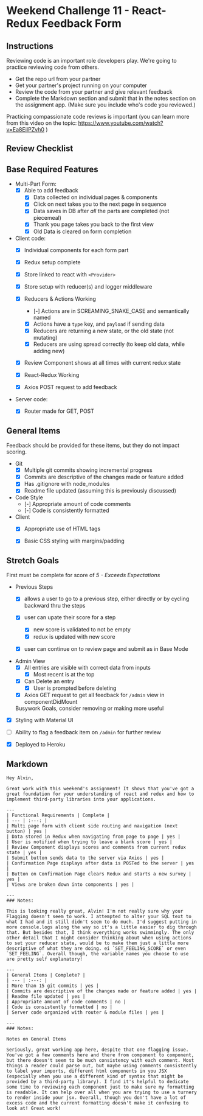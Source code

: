 # Weekend Challenge 11 - React-Redux Feedback Form

## Instructions

Reviewing code is an important role developers play. We're going to practice reviewing code from others.

- Get the repo url from your partner
- Get your partner's project running on your computer
- Review the code from your partner and give relevant feedback
- Complete the Markdown section and submit that in the notes section on the assignment app. (Make sure you include who's code you reviewed.)

Practicing compassionate code reviews is important (you can learn more from this video on the topic: https://www.youtube.com/watch?v=Ea8EiIPZvh0 )

## Review Checklist

## Base Required Features 

- Multi-Part Form:  
  - [x] Able to add feedback
    - [x] Data collected on individual pages & components
    - [x] Click on next takes you to the next page in sequence
    - [x] Data saves in DB after *all* the parts are completed (not piecemeal)
    - [x] Thank you page takes you back to the first view
    - [x] Old Data is cleared on form completion

- Client code:
  - [x]  Individual components for each form part
  - [x]  Redux setup complete
    - [x] Store linked to react with `<Provider>`
    - [x] Store setup with reducer(s) and logger middleware 
  - [x] Reducers & Actions Working
    - [-] Actions are in SCREAMING_SNAKE_CASE and semantically named
    - [x] Actions have a `type` key, and `payload` if sending data
    - [x] Reducers are returning a new state, or the old state (not mutating)
    - [x] Reducers are using spread correctly (to keep old data, while adding new)
  - [x] Review Component shows at all times with current redux state
  - [x] React-Redux Working
  - [x] Axios POST request to add feedback


- Server code:   
  - [x] Router made for GET, POST


## General Items
Feedback should be provided for these items, but they do not impact scoring.

- Git 
  - [x] Multiple git commits showing incremental progress
  - [x] Commits are descriptive of the changes made or feature added 
  - [x] Has .gitignore with node_modules
  - [x] Readme file updated (assuming this is previously discussed)
- Code Style 
  - [-] Appropriate amount of code comments
  - [-] Code is consistently formatted
- Client
  - [x] Appropriate use of HTML tags
  - [x] Basic CSS styling with margins/padding


## Stretch Goals
First must be complete for score of _5 - Exceeds Expectations_

- Previous Steps
  - [x] allows a user to go to a previous step, either directly or by cycling backward thru the steps
  - [x] user can upate their score for a step
    - [x] new score is validated to not be empty
    - [x] redux is updated with new score
  - [x] user can continue on to review page and submit as in Base Mode


- Admin View
  - [x] All entries are visible with correct data from inputs
    - [x] Most recent is at the top
  - [x] Can Delete an entry
    - [x] User is prompted before deleting
  - [x] Axios GET request to get all feedback for `/admin` view in componentDidMount

  Busywork Goals, consider removing or making more useful

- [x] Styling with Material UI
- [ ] Ability to flag a feedback item on `/admin` for further review
- [x] Deployed to Heroku


## Markdown

```
Hey Alvin,

Great work with this weekend's assignment! It shows that you've got a great foundation for your understanding of react and redux and how to implement third-party libraries into your applications. 

---
| Functional Requirements | Complete |
| --- | :---: |
| Multi page form with client side routing and navigation (next button) | yes |
| Data stored in Redux when navigating from page to page | yes |
| User is notified when trying to leave a blank score | yes |
| Review Component displays scores and comments from current redux state | yes |
| Submit button sends data to the server via Axios | yes |
| Confirmation Page displays after data is POSTed to the server | yes |
| Button on Confirmation Page clears Redux and starts a new survey | yes |
| Views are broken down into components | yes |

---
### Notes:

This is looking really great, Alvin! I'm not really sure why your Flagging doesn't seem to work. I attempted to alter your SQL text to what I had and it still didn't seem to do much. I'd suggest putting in more console.logs along the way so it's a little easier to dig through that. But besides that, I think everything works swimmingly. The only other detail that I might consider thinking about when using actions to set your reducer state, would be to make them just a little more descriptive of what they are doing. ei `SET_FEELING_SCORE` or even `SET_FEELING`. Overall though, the variable names you choose to use are pretty self explanatory!

---
| General Items | Complete? |
| --- | :---: |
| More than 15 git commits | yes |
| Commits are descriptive of the changes made or feature added | yes |
| Readme file updated | yes |
| Appropriate amount of code comments | no |
| Code is consistently formatted | no |
| Server code organized with router & module files | yes |

---
### Notes:

Notes on General Items

Seriously, great working app here, despite that one flagging issue. You've got a few comments here and there from component to component, but there doesn't seem to be much consistency with each comment. Most things a reader could parse out, but maybe using comments consistently to label your imports, different html components in you JSX (especially when you use a different kind of syntax that might be provided by a third-party library). I find it's helpful to dedicate some time to reviewing each component just to make sure my formatting is readable. It can help over all when you are trying to use a turnery to render inside your jsx. Overall, though you don't have a lot of excess code and the current formatting doesn't make it confusing to look at! Great work!
